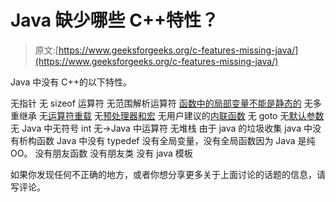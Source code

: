 # Java 缺少哪些 C++特性？

> 原文:[https://www.geeksforgeeks.org/c-features-missing-java/](https://www.geeksforgeeks.org/c-features-missing-java/)

Java 中没有 C++的以下特性。

无指针
无 sizeof 运算符
无范围解析运算符
[函数中的局部变量不能是静态的](https://www.geeksforgeeks.org/g-fact-47/)
无多重继承
无[运算符重载](https://www.geeksforgeeks.org/operator-overloading-c/)
无[预处理器和宏](https://www.geeksforgeeks.org/interesting-facts-preprocessors-c/)
无用户建议的[内联函数](https://www.geeksforgeeks.org/inline-functions-cpp/)
无 goto
无[默认参数](https://www.geeksforgeeks.org/default-arguments-c/)
无 Java 中无符号 int
无->Java 中运算符
无堆栈 由于 java 的垃圾收集
java 中没有析构函数
Java 中没有 typedef
没有全局变量，没有全局函数因为 Java 是纯 OO。
没有朋友函数
没有朋友类
没有 java 模板

如果你发现任何不正确的地方，或者你想分享更多关于上面讨论的话题的信息，请写评论。